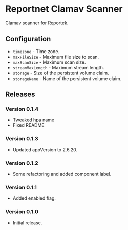 # Reportnet Clamav Scanner

Clamav scanner for Reportek.

## Configuration

- `timezone` - Time zone.
- `maxFileSize` - Maximum file size to scan.
- `maxScanSize` - Maximum scan size.
- `streamMaxLength` - Maximum stream length.
- `storage` - Size of the persistent volume claim.
- `storageName` - Name of the persistent volume claim.

## Releases

### Version 0.1.4
- Tweaked hpa name
- Fixed README

### Version 0.1.3
- Updated appVersion to 2.6.20.

### Version 0.1.2
- Some refactoring and added component label.

### Version 0.1.1
- Added enabled flag.

### Version 0.1.0
- Initial release.
